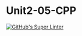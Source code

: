 # Unit2-05-CPP
[![GitHub's Super Linter](https://github.com/ICS3UPROGRAMMINGALEXDM/Unit2-05-CPP/workflows/GitHub's%20Super%20Linter/badge.svg)](https://github.com/ICS3UPROGRAMMINGALEXDM/Unit2-05-CPP/actions)
